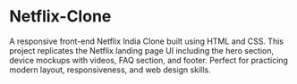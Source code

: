 # Netflix-Clone
A responsive front-end Netflix India Clone built using HTML and CSS. This project replicates the Netflix landing page UI including the hero section, device mockups with videos, FAQ section, and footer. Perfect for practicing modern layout, responsiveness, and web design skills.
